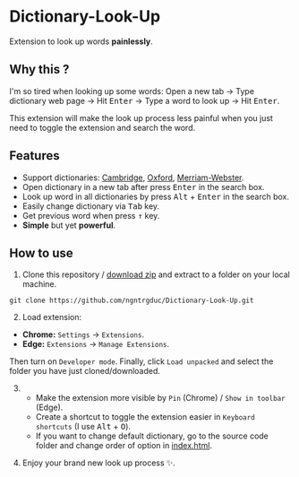 
# Dictionary-Look-Up

Extension to look up words **painlessly**.

## Why this ?

I'm so tired when looking up some words: Open a new tab -> Type dictionary web page -> Hit <kbd>Enter</kbd> -> Type a word to look up -> Hit <kbd>Enter</kbd>.

This extension will make the look up process less painful when you just need to toggle the extension and search the word.

## Features

- Support dictionaries: [Cambridge](https://dictionary.cambridge.org/), [Oxford](https://www.oxfordlearnersdictionaries.com/), [Merriam-Webster](https://www.merriam-webster.com/).
- Open dictionary in a new tab after press <kbd>Enter</kbd> in the search box.
- Look up word in all dictionaries by press <kbd>Alt</kbd> + <kbd>Enter</kbd> in the search box.
- Easily change dictionary via <kbd>Tab</kbd> key.
- Get previous word when press <kbd>↑</kbd> key.
- **Simple** but yet **powerful**.

## How to use
1. Clone this repository / [download zip](https://github.com/ngntrgduc/Dictionary-Look-Up/archive/refs/heads/master.zip) and extract to a folder on your local machine.

```git
git clone https://github.com/ngntrgduc/Dictionary-Look-Up.git
```

2. Load extension:

- **Chrome:**  `Settings` -> `Extensions`.
- **Edge:**  `Extensions` -> `Manage Extensions`.

Then turn on `Developer mode`. Finally, click `Load unpacked` and select the folder you have just cloned/downloaded.

3. 
   - Make the extension more visible by `Pin` (Chrome) / `Show in toolbar` (Edge). 
   - Create a shortcut to toggle the extension easier in `Keyboard shortcuts` (I use <kbd>Alt</kbd> + <kbd>O</kbd>).
   - If you want to change default dictionary, go to the source code folder and change order of option in [index.html](https://github.com/ngntrgduc/Dictionary-Look-Up/blob/master/index.html).

4. Enjoy your brand new look up process ✨. 
